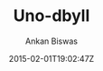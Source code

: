 ---
title: "Uno-dbyll"
github: https://github.com/meliodus/uno-dbyll
demo: http://meliodus.github.io/uno-dbyll/
author: Ankan Biswas

ssg:
  - Jekyll
cms:
  - No Cms
date: 2015-02-01T19:02:47Z
github_branch: gh-pages
---